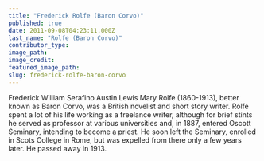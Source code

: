 ```yaml
---
title: "Frederick Rolfe (Baron Corvo)"
published: true
date: 2011-09-08T04:23:11.000Z
last_name: "Rolfe (Baron Corvo)"
contributor_type:
image_path:
image_credit:
featured_image_path:
slug: frederick-rolfe-baron-corvo
---
```


Frederick William Serafino Austin Lewis Mary Rolfe (1860-1913), better known as Baron Corvo, was a British novelist and short story writer. Rolfe spent a lot of his life working as a freelance writer, although for brief stints he served as professor at various universities and, in 1887, entered Oscott Seminary, intending to become a priest. He soon left the Seminary, enrolled in Scots College in Rome, but was expelled from there only a few years later. He passed away in 1913.

